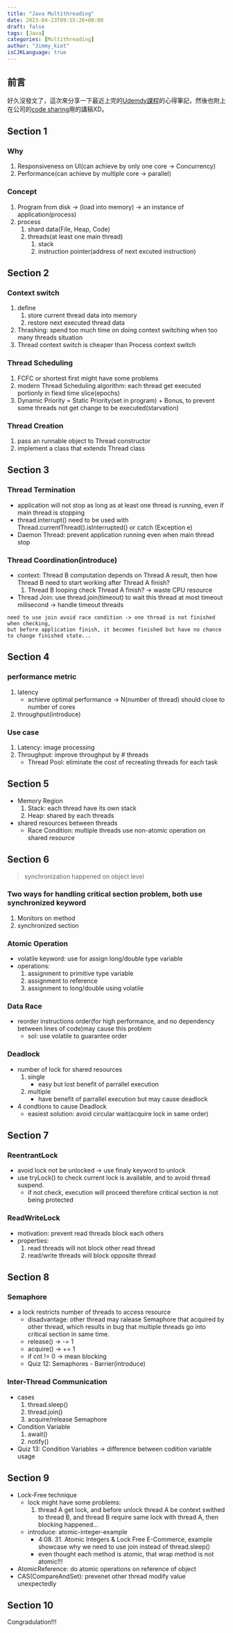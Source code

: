 ```yaml
---
title: "Java Multithreading"
date: 2023-04-23T09:55:26+08:00
draft: false
tags: [Java]
categories: [Multithreading]
author: "Jimmy_kiet"
isCJKLanguage: true
---
```


## 前言

好久沒發文了，這次來分享一下最近上完的[Udemdy課程](https://www.udemy.com/course/java-multithreading-concurrency-performance-optimization/)的心得筆記，然後也附上在公司的[code sharing](https://docs.google.com/presentation/d/1SIHBmuGt-V2TRlFyaXQmNSriK-MDHXG-KSi7eePu_7o/edit#slide=id.p)用的講稿XD。

## Section 1

### Why

1. Responsiveness on UI(can achieve by only one core -> Concurrency)
2. Performance(can achieve by multiple core -> parallel)

### Concept

1. Program from disk -> (load into memory) -> an instance of application(process)
2. process
    1. shard data(File, Heap, Code)
    2. threads(at least one main thread)
        1. stack
        2. instruction pointer(address of next excuted instruction)

## Section 2

### Context switch

1. define
    1. store current thread data into memory
    2. restore next executed thread data
2. Thrashing: spend too much time on doing context switching when too many threads situation
3. Thread context switch is cheaper than Process context switch

### Thread Scheduling

1. FCFC or shortest first might have some problems
2. modern Thread Scheduling algorithm: each thread get executed portionly in fiexd time slice(epochs)
3. Dynamic Priority = Static Priority(set in program) + Bonus, to prevent some threads not get change to be executed(starvation)

### Thread Creation

1. pass an runnable object to Thread constructor
2. implement a class that extends Thread class

## Section 3

### Thread Termination

* application will not stop as long as at least one thread is running, even if main thread is stopping
* thread.interrupt() need to be used with Thread.currentThread().isInterrupted() or catch (Exception e)
* Daemon Thread: prevent application running even when main thread stop

### Thread Coordination(introduce)

* context: Thread B computation depends on Thread A result, then how Thread B need to start working after Thread A finish?
    1. Thread B looping check Thread A finish? -> waste CPU resource
* Thread Join: use thread.join(timeout) to wait this thread at most timeout milisecond -> handle timeout threads

```
need to use join avoid race condition -> one thread is not finished when checking, 
but before application finish, it becomes finished but have no chance to change finished state...
```

## Section 4

### performance metric

1. latency
    * achieve optimal performance -> N(number of thread) should close to number of cores
3. throughput(introduce)

### Use case

1. Latency: image processing
2. Throughput: improve throughput by # threads
    * Thread Pool: eliminate the cost of recreating threads for each task

## Section 5

* Memory Region
    1. Stack: each thread have its own stack
    2. Heap: shared by each threads
* shared resources between threads
    * Race Condition: multiple threads use non-atomic operation on shared resource

## Section 6

> synchronization happened on object level

### Two ways for handling critical section problem, both use synchronized keyword
    
1. Monitors on method
2. synchronized section

### Atomic Operation

* volatile keyword: use for assign long/double type variable
* operations:
    1. assignment to primitive type variable
    2. assignment to reference
    3. assignment to long/double using volatile

### Data Race

* reorder instructions order(for high performance, and no dependency between lines of code)may cause this problem
    * sol: use volatile to guarantee order

### Deadlock

* number of lock for shared resources
    1. single
        * easy but lost benefit of parrallel execution
    3. multiple
        * have benefit of parrallel execution but may cause deadlock
* 4 condtions to cause Deadlock
    * easiest solution: avoid circular wait(acquire lock in same order)

## Section 7

### ReentrantLock

* avoid lock not be unlocked -> use finaly keyword to unlock
* use tryLock() to check current lock is available, and to avoid thread suspend.
    * if not check, execution will proceed therefore critical section is not being protected

### ReadWriteLock

* motivation: prevent read threads block each others
* properties:
    1. read threads will not block other read thread
    2. read/write threads will block opposite thread

## Section 8

### Semaphore

* a lock restricts number of threads to access resource
    * disadvantage: other thread may ralease Semaphore that acquired by other thread, which results in bug that multiple threads go into critical section in same time.
    * release() -> -= 1
    * acquire() -> += 1
    * if cnt != 0 -> mean blocking
    * Quiz 12: Semaphores - Barrier(introduce)

### Inter-Thread Communication

* cases
    1. thread.sleep()
    2. thread.join()
    3. acquire/release Semaphore
* Condition Variable
    1. await()
    2. notify()
* Quiz 13: Condition Variables -> difference between codition variable usage

## Section 9

* Lock-Free technique
    * lock might have some problems:
        1. thread A get lock, and before unlock thread A be context swithed to thread B, and thread B require same lock with thread A, then blocking happened...
    * introduce: atomic-integer-example
        * 4:08. 31. Atomic Integers & Lock Free E-Commerce, example showcase why we need to use join instead of thread.sleep()
        * even thought each method is atomic, that wrap method is not atomic!!!
* AtomicReference: do atomic operations on reference of object
* CAS(CompareAndSet): prevenet other thread modify value unexpectedly

## Section 10

Congradulation!!!

